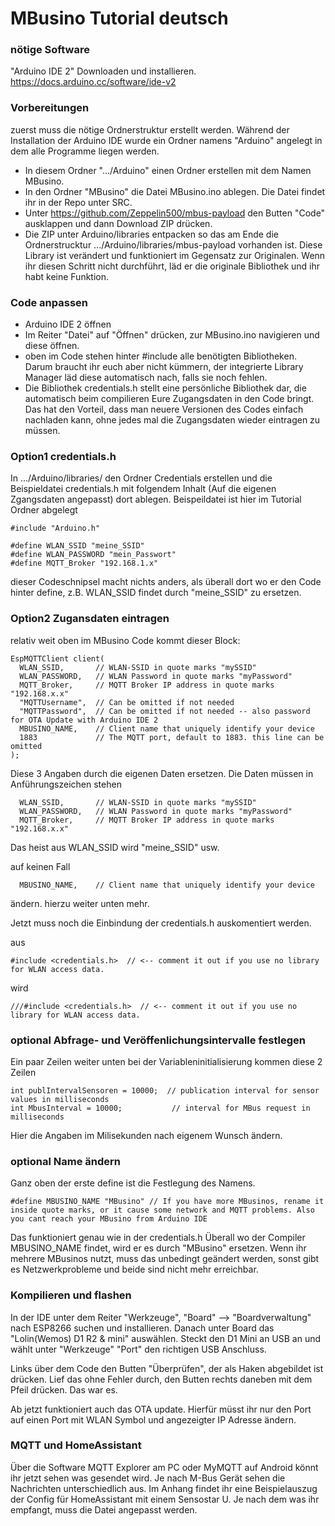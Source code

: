 # MBusino Tutorial deutsch

### nötige Software

"Arduino IDE 2" Downloaden und installieren.
https://docs.arduino.cc/software/ide-v2

### Vorbereitungen

zuerst muss die nötige Ordnerstruktur erstellt werden.
Während der Installation der Arduino IDE wurde ein Ordner namens "Arduino" angelegt in dem alle Programme liegen werden. 

* In diesem Ordner ".../Arduino" einen Ordner erstellen mit dem Namen MBusino.
* In den Ordner "MBusino" die Datei MBusino.ino ablegen. Die Datei findet ihr in der Repo unter SRC. 
* Unter https://github.com/Zeppelin500/mbus-payload den Butten "Code" ausklappen und dann Download ZIP drücken.
* Die ZIP unter Arduino/libraries entpacken so das am Ende die Ordnerstrucktur .../Arduino/libraries/mbus-payload vorhanden ist. Diese Library ist verändert und funktioniert im Gegensatz zur Originalen. Wenn ihr diesen Schritt nicht durchführt, läd er die originale Bibliothek und ihr habt keine Funktion.

### Code anpassen

* Arduino IDE 2 öffnen
* Im Reiter "Datei" auf "Öffnen" drücken, zur MBusino.ino navigieren und diese öffnen.
* oben im Code stehen hinter #include alle benötigten Bibliotheken. Darum braucht ihr euch aber nicht kümmern, der integrierte Library Manager läd diese automatisch nach, falls sie noch fehlen.
* Die Bibliothek credentials.h stellt eine persönliche Bibliothek dar, die automatisch beim compilieren Eure Zugangsdaten in den Code bringt. Das hat den Vorteil, dass man neuere Versionen des Codes einfach nachladen kann, ohne jedes mal die Zugangsdaten wieder eintragen zu müssen.

### Option1 credentials.h

In .../Arduino/libraries/ den Ordner Credentials erstellen und die Beispieldatei credentials.h mit folgendem Inhalt (Auf die eigenen Zgangsdaten angepasst) dort ablegen. Beispeildatei ist hier im Tutorial Ordner abgelegt

```
#include "Arduino.h"

#define WLAN_SSID "meine_SSID"
#define WLAN_PASSWORD "mein_Passwort"
#define MQTT_Broker "192.168.1.x"
```
 
dieser Codeschnipsel macht nichts anders, als überall dort wo er den Code hinter define, z.B. WLAN_SSID findet durch "meine_SSID" zu ersetzen.



### Option2 Zugansdaten eintragen

relativ weit oben im MBusino Code kommt dieser Block:
```
EspMQTTClient client(
  WLAN_SSID,       // WLAN-SSID in quote marks "mySSID"
  WLAN_PASSWORD,   // WLAN Password in quote marks "myPassword"
  MQTT_Broker,     // MQTT Broker IP address in quote marks "192.168.x.x"
  "MQTTUsername",  // Can be omitted if not needed
  "MQTTPassword",  // Can be omitted if not needed -- also password for OTA Update with Arduino IDE 2
  MBUSINO_NAME,    // Client name that uniquely identify your device
  1883             // The MQTT port, default to 1883. this line can be omitted
);
```

Diese 3 Angaben durch die eigenen Daten ersetzen. Die Daten müssen in Anführungszeichen stehen

```
  WLAN_SSID,       // WLAN-SSID in quote marks "mySSID"
  WLAN_PASSWORD,   // WLAN Password in quote marks "myPassword"
  MQTT_Broker,     // MQTT Broker IP address in quote marks "192.168.x.x"
```
Das heist aus WLAN_SSID wird "meine_SSID" usw.

auf keinen Fall

```
  MBUSINO_NAME,    // Client name that uniquely identify your device
```
ändern. hierzu weiter unten mehr.

Jetzt muss noch die Einbindung der credentials.h auskomentiert werden.

aus 
```
#include <credentials.h>  // <-- comment it out if you use no library for WLAN access data.
```
wird
```
///#include <credentials.h>  // <-- comment it out if you use no library for WLAN access data.
```

### optional Abfrage- und Veröffenlichungsintervalle festlegen

Ein paar Zeilen weiter unten bei der Variableninitialisierung kommen diese 2 Zeilen

```
int publIntervalSensoren = 10000;  // publication interval for sensor values in milliseconds
int MbusInterval = 10000;           // interval for MBus request in milliseconds
```

Hier die Angaben im Milisekunden nach eigenem Wunsch ändern.

### optional Name ändern

Ganz oben der erste define ist die Festlegung des Namens.

```
#define MBUSINO_NAME "MBusino" // If you have more MBusinos, rename it inside quote marks, or it cause some network and MQTT problems. Also you cant reach your MBusino from Arduino IDE
```

Das funktioniert genau wie in der credentials.h Überall wo der Compiler MBUSINO_NAME findet, wird er es durch "MBusino" ersetzen.
Wenn ihr mehrere MBusinos nutzt, muss das unbedingt geändert werden, sonst gibt es Netzwerkprobleme und beide sind nicht mehr erreichbar.

### Kompilieren und flashen

In der IDE unter dem Reiter "Werkzeuge", "Board" --> "Boardverwaltung" nach ESP8266 suchen und installieren. Danach unter Board das "Lolin(Wemos) D1 R2 & mini" auswählen.
Steckt den D1 Mini an USB an und wählt unter "Werkzeuge" "Port" den richtigen USB Anschluss.

Links über dem Code den Butten "Überprüfen", der als Haken abgebildet ist drücken. Lief das ohne Fehler durch, den Butten rechts daneben mit dem Pfeil drücken.
Das war es. 

Ab jetzt funktioniert auch das OTA update. Hierfür müsst ihr nur den Port auf einen Port mit WLAN Symbol und angezeigter IP Adresse ändern.


### MQTT und HomeAssistant

Über die Software MQTT Explorer am PC oder MyMQTT auf Android könnt ihr jetzt sehen was gesendet wird.
Je nach M-Bus Gerät sehen die Nachrichten unterschiedlich aus. Im Anhang findet ihr eine Beispielauszug der Config für HomeAssistant mit einem Sensostar U.
Je nach dem was ihr empfangt, muss die Datei angepasst werden.




